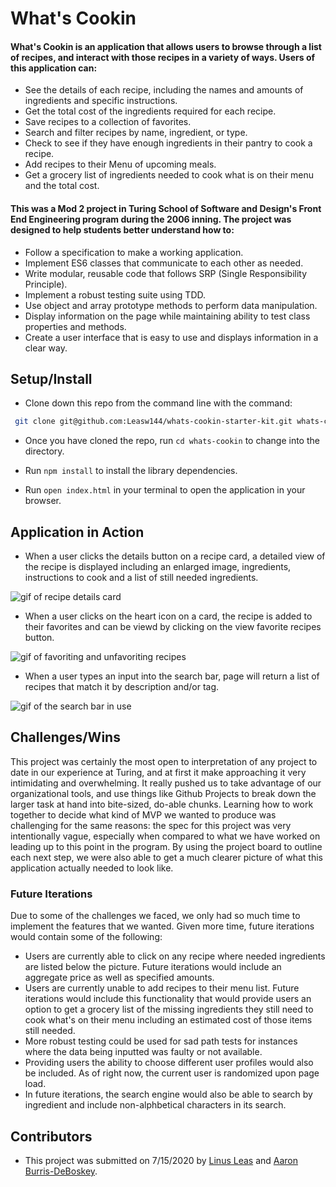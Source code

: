 # What's Cookin

#### What's Cookin is an application that allows users to browse through a list of recipes, and interact with those recipes in a variety of ways. Users of this application can:

* See the details of each recipe, including the names and amounts of ingredients and specific instructions.
* Get the total cost of the ingredients required for each recipe.
* Save recipes to a collection of favorites.
* Search and filter recipes by name, ingredient, or type. 
* Check to see if they have enough ingredients in their pantry to cook a recipe. 
* Add recipes to their Menu of upcoming meals.
* Get a grocery list of ingredients needed to cook what is on their menu and the total cost. 

#### This was a Mod 2 project in Turing School of Software and Design's Front End Engineering program during the 2006 inning. The project was designed to help students better understand how to:

* Follow a specification to make a working application.
* Implement ES6 classes that communicate to each other as needed.
* Write modular, reusable code that follows SRP (Single Responsibility Principle).
* Implement a robust testing suite using TDD.
* Use object and array prototype methods to perform data manipulation.
* Display information on the page while maintaining ability to test class properties and methods.
* Create a user interface that is easy to use and displays information in a clear way.

## Setup/Install

* Clone down this repo from the command line with the command:

```bash
 git clone git@github.com:Leasw144/whats-cookin-starter-kit.git whats-cookin
```

* Once you have cloned the repo, run `cd whats-cookin` to change into the directory.

* Run `npm install` to install the library dependencies.

* Run `open index.html` in your terminal to open the application in your browser. 

## Application in Action

* When a user clicks the details button on a recipe card, a detailed view of the recipe is displayed including an enlarged image, ingredients, instructions to cook and a list of still needed ingredients.


![gif of recipe details card](assets/details.gif)

* When a user clicks on the heart icon on a card, the recipe is added to their favorites and can be viewd by clicking on the view favorite recipes button.


![gif of favoriting and unfavoriting recipes](assets/realFavorites.gif)

* When a user types an input into the search bar, page will return a list of recipes that match it by description and/or tag.


![gif of the search bar in use](assets/search.gif)


## Challenges/Wins

This project was certainly the most open to interpretation of any project to date in our experience at Turing, and at first it make approaching it very intimidating and overwhelming. It really pushed us to take advantage of our organizational tools, and use things like Github Projects to break down the larger task at hand into bite-sized, do-able chunks. Learning how to work together to decide what kind of MVP we wanted to produce was challenging for the same reasons: the spec for this project was very intentionally vague, especially when compared to what we have worked on leading up to this point in the program. By using the project board to outline each next step, we were also able to get a much clearer picture of what this application actually needed to look like. 

### Future Iterations

Due to some of the challenges we faced, we only had so much time to implement the features that we wanted. Given more time, future iterations would contain some of the following:

 * Users are currently able to click on any recipe where needed ingredients are listed below the picture. Future iterations would include an aggregate price as well as specified amounts.
 * Users are currently unable to add recipes to their menu list. Future iterations would include this functionality that would provide users an option to get a grocery list of the missing ingredients they still need to cook what's on their menu including an estimated cost of those items still needed.
 * More robust testing could be used for sad path tests for instances where the data being inputted was faulty or not available.
 * Providing users the ability to choose different user profiles would also be included. As of right now, the current user is randomized upon page load.
 * In future iterations, the search engine would also be able to search by ingredient and include non-alphbetical characters in its search.
## Contributors

* This project was submitted on 7/15/2020 by [Linus Leas](https://github.com/Leasw144) and [Aaron Burris-DeBoskey](https://github.com/Abdeboskey).
